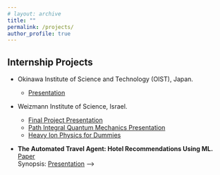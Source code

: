 ```yaml
---
# layout: archive
title: ""
permalink: /projects/
author_profile: true
---
```

<!-- ## Current -->

## Internship Projects

* Okinawa Institute of Science and Technology (OIST), Japan. 
    * [Presentation](http://kushagra06.github.io/files/final-report-oist1.pdf)

* Weizmann Institute of Science, Israel.
    <!-- * [Abstract](http://kushagra06.github.io/files/kushagra_abstract_kg.pdf) -->
    * [Final Project Presentation](http://kushagra06.github.io/files/kg_kushagra.pdf)
    * [Path Integral Quantum Mechanics Presentation](http://kushagra06.github.io/files/path_integral.pdf)
    * [Heavy Ion Physics for Dummies](http://kushagra06.github.io/files/hi_dummies.pdf)

<!-- 
## Projects
* **Multi-Objective Bandits: Optimizing the Generalized Gini Index.** [Paper](http://proceedings.mlr.press/v70/busa-fekete17a/busa-fekete17a.pdf) <br/>
Synopsis: [Presentation](http://kushagra06.github.io/files/multi-obj-bandits2.pdf) <br/>
[Code](https://github.com/kushagra06/Multi-objective-Bandits) <br/>
<!-- [Presentation-1](http://kushagra06.github.io/files/multi-obj-bandits1.pdf)  -->


* **The Automated Travel Agent: Hotel Recommendations Using ML.** [Paper](http://cs229.stanford.edu/proj2016spr/report/017.pdf) <br/>
Synopsis: [Presentation](http://kushagra06.github.io/files/SMAI.pdf) -->
